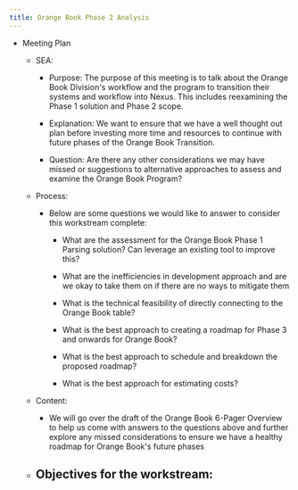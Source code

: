 ```yaml
---
title: Orange Book Phase 2 Analysis
---
```


- Meeting Plan
	 - SEA:
		 - Purpose: The purpose of this meeting is to talk about the Orange Book Division's workflow and the program to transition their systems and workflow into Nexus. This includes reexamining the Phase 1 solution and Phase 2 scope.

		 - Explanation: We want to ensure that we have a well thought out plan before investing more time and resources to continue with future phases of the Orange Book Transition.

		 - Question: Are there any other considerations we may have missed or suggestions to alternative approaches to assess and examine the Orange Book Program?

	 - Process:
		 - Below are some questions we would like to answer to consider this workstream complete:
			 - What are the assessment for the Orange Book Phase 1 Parsing solution?  Can leverage an existing tool to improve this?

			 - What are the inefficiencies in development approach and are we okay to take them on if there are no ways to mitigate them

			 - What is the technical feasibility of directly connecting to the Orange Book table?

			 - What is the best approach to creating a roadmap for Phase 3 and onwards for Orange Book?

			 - What is the best approach to schedule and breakdown the proposed roadmap?

			 - What is the best approach for estimating costs?

	 - Content:
		 - We will go over the draft of the Orange Book 6-Pager Overview to help us come with answers to the questions above and further explore any missed considerations to ensure we have a healthy roadmap for Orange Book's future phases

	 - Objectives for the workstream:
		 - 
